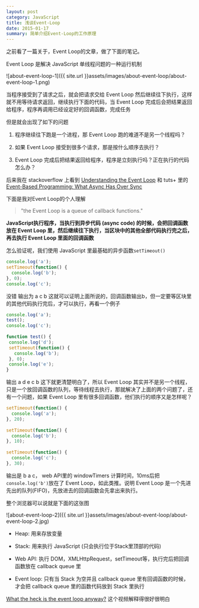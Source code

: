 ```yaml
---
layout: post
category: JavaScript
title: 浅谈Event-Loop
date: 2015-01-17
summary: 简单介绍Event-Loop的工作原理
---
```


之前看了一篇关于，Event Loop的文章，做了下面的笔记。

Event Loop 是解决 JavaScript 单线程问题的一种运行机制

![about-event-loop-1]({{ site.url }}assets/images/about-event-loop/about-event-loop-1.png)

当程序接受到了请求之后，就会把请求交给 Event Loop 然后继续往下执行，这样就不用等待请求返回，继续执行下面的代码，当 Event Loop 完成后会把结果返回给程序，程序再调用已经设定好的回调函数，完成任务

但是就会出现了如下的问题

1. 程序继续往下跑是一个进程，那 Event Loop 跑的难道不是另一个线程吗？

2. 如果 Event Loop 接受到很多个请求，那是按什么顺序去执行？

3. Event Loop 完成后把结果返回给程序，程序是立刻执行吗？正在执行的代码怎么办？

后来我在 stackoverflow 上看到 [Understanding the Event Loop](http://stackoverflow.com/questions/21607692/understanding-the-event-loop) 和 tuts+ 里的 [Event-Based Programming: What Async Has Over Sync](http://code.tutsplus.com/tutorials/event-based-programming-what-async-has-over-sync--net-30027)

下面是我对Event Loop的个人理解

> "the Event Loop is a queue of callback functions."

**JavaScript执行程序，当执行到异步代码 (async code) 的时候，会把回调函数放在 Event Loop 里，然后继续往下执行，当区块中的其他全部代码执行完之后，再去执行 Event Loop 里面的回调函数**

怎么验证呢，我们使用 JavaScript 里最基础的异步函数`setTimeout()`

```javascript
console.log('a');
setTimeout(function() {
  console.log('b');
}, 0);
console.log('c');
```

没错 输出为 a c b 这就可以证明上面所说的，回调函数输出b，但一定要等区块里的其他代码执行完后，才可以执行，再看一个例子

```javascript
console.log('a');
test();
console.log('c');
 
function test() {
 console.log('d');
 setTimeout(function() {
   console.log('b');  
 }, 0);
 console.log('e');                  
}
```

输出 a d e c b 这下就更清楚明白了，所以 Event Loop 其实并不是另一个线程，只是一个放回调函数的队列，等待线程去执行，那就解决了上面的两个问题了，还有一个问题，如果 Event Loop 里有很多回调函数，他们执行的顺序又是怎样呢？

```javascript
setTimeout(function() {
  console.log('a');
}, 20);
 
setTimeout(function() {
  console.log('b');
}, 10);
  
setTimeout(function() {
  console.log('c');
}, 30);
```

输出是 b a c， web API里的 windowTimers 计算时间，10ms后把`console.log('b')`放在了 Event Loop，如此类推。说明 Event Loop 是一个先进先出的队列(FIFO)，先放进去的回调函数会先拿出来执行。

整个浏览器可以说就是下面的这张图

![about-event-loop-2]({{ site.url }}assets/images/about-event-loop/about-event-loop-2.jpg)

- Heap: 用来存放变量

- Stack: 用来执行 JavaScript (只会执行位于Stack里顶部的代码)

- Web API: 执行 DOM，XMLHttpRequest，setTimeout等，执行完后把回调函数放在 callback queue 里

- Event loop: 只有当 Stack 为空并且 callback queue 里有回调函数的时候，才会把 callback queue 里的函数代码放到 Stack 里执行

[What the heck is the event loop anyway?](http://www.youtube.com/watch?v=8aGhZQkoFbQ) 这个视频解释得很好很明白 

